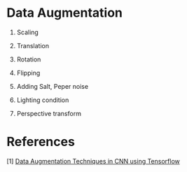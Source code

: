 # Data Augmentation

1. Scaling

2. Translation

3. Rotation

4. Flipping

5. Adding Salt, Peper noise

6. Lighting condition

7. Perspective transform


# References
[1] [Data Augmentation Techniques in CNN using Tensorflow](https://medium.com/ymedialabs-innovation/data-augmentation-techniques-in-cnn-using-tensorflow-371ae43d5be9)